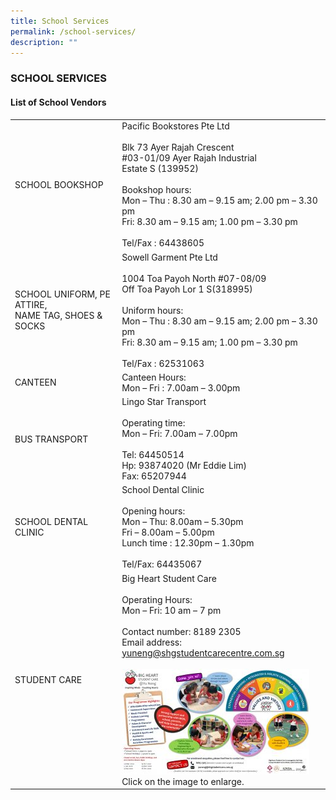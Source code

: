 ```yaml
---
title: School Services
permalink: /school-services/
description: ""
---
```


### SCHOOL SERVICES

#### List of School Vendors

| | |
| --- | --- |
| SCHOOL BOOKSHOP | Pacific Bookstores Pte Ltd<br><br>Blk 73 Ayer Rajah Crescent<br>#03-01/09 Ayer Rajah Industrial<br>Estate S (139952)<br><br>Bookshop hours:<br>Mon – Thu : 8.30 am – 9.15 am; 2.00 pm – 3.30 pm<br>Fri: 8.30 am – 9.15 am; 1.00 pm – 3.30 pm<br><br>Tel/Fax : 64438605 |
| SCHOOL UNIFORM, PE ATTIRE,<br>NAME TAG, SHOES & SOCKS | Sowell Garment Pte Ltd<br><br>1004 Toa Payoh North #07-08/09<br>Off Toa Payoh Lor 1 S(318995)<br><br>Uniform hours:<br>Mon – Thu : 8.30 am – 9.15 am; 2.00 pm – 3.30 pm<br>Fri: 8.30 am – 9.15 am; 1.00 pm – 3.30 pm<br><br>Tel/Fax : 62531063  |
| CANTEEN | Canteen Hours:<br>Mon – Fri : 7.00am – 3.00pm  |
| BUS TRANSPORT | Lingo Star Transport<br><br>Operating time:<br>Mon – Fri: 7.00am – 7.00pm<br><br>Tel: 64450514<br>Hp: 93874020 (Mr Eddie Lim)<br>Fax: 65207944<br>  |
| SCHOOL DENTAL CLINIC | School Dental Clinic<br><br>Opening hours:<br>Mon – Thu: 8.00am – 5.30pm<br>Fri – 8.00am – 5.00pm<br>Lunch time : 12.30pm – 1.30pm<br><br>Tel/Fax: 64435067 |
| STUDENT CARE | Big Heart Student Care<br><br>Operating Hours:<br>Mon – Fri: 10 am – 7 pm<br><br>Contact number: 8189 2305<br>Email address: [yuneng@shgstudentcarecentre.com.sg](mailto:yuneng@shgstudentcarecentre.com.sg)<br><br>[![](/images/YN-Big-Heart-300x169.jpg)](/images/YN-Big-Heart.jpg)<br>Click on the image to enlarge. |
